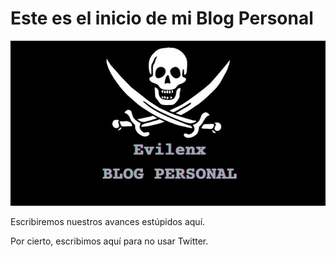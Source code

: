 # Este es el inicio de mi Blog Personal 

![logo](/assets/images/feature.jpg)

Escribiremos nuestros avances estúpidos aquí. 

Por cierto, escribimos aquí para no usar Twitter. 
